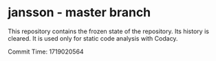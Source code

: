# jansson - master branch

This repository contains the frozen state of the repository.
Its history is cleared. It is used only for static code
analysis with Codacy.

Commit Time: 1719020564